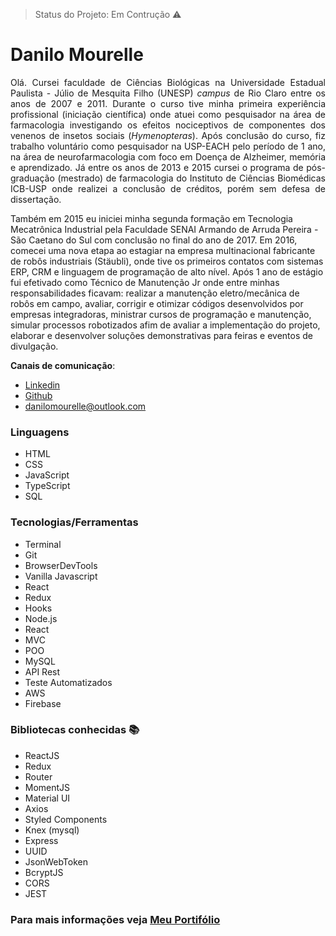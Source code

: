 > Status do Projeto: Em Contrução :warning:
# Danilo Mourelle
<p align="justify">Olá. Cursei faculdade de Ciências Biológicas na Universidade Estadual Paulista - Júlio de Mesquita Filho (UNESP) <em>campus</em> de Rio Claro entre os anos de 2007 e 2011. Durante o curso tive minha primeira experiência profissional (iniciação científica) onde atuei como pesquisador na área de farmacologia investigando os efeitos nociceptivos de componentes dos venenos de insetos sociais (<em>Hymenopteras</em>). Após conclusão do curso, fiz trabalho voluntário como pesquisador na USP-EACH pelo período de 1 ano, na área de neurofarmacologia com foco em Doença de Alzheimer, memória e aprendizado. Já entre os anos de 2013 e 2015 cursei o programa de pós-graduação (mestrado) de farmacologia do Instituto de Ciências Biomédicas ICB-USP onde realizei a conclusão de créditos, porém sem defesa de dissertação. 
  
  Também em 2015 eu iniciei minha segunda formação em Tecnologia Mecatrônica Industrial pela Faculdade SENAI Armando de Arruda Pereira - São Caetano do Sul com conclusão no final do ano de 2017. Em 2016, comecei uma nova etapa ao estagiar na empresa multinacional fabricante de robôs industriais (Stäubli), onde tive os primeiros contatos com sistemas ERP, CRM e linguagem de programação de alto nível. Após 1 ano de estágio fui efetivado como Técnico de Manutenção Jr onde entre minhas responsabilidades ficavam: realizar a manutenção eletro/mecânica de robôs em campo, avaliar, corrigir e otimizar códigos desenvolvidos por empresas integradoras, ministrar cursos de programação e manutenção, simular processos robotizados afim de avaliar a implementação do projeto, elaborar e desenvolver soluções demonstrativas para feiras e eventos de divulgação. </p>

**Canais de comunicação**:
- [Linkedin](https://www.linkedin.com/in/danilomourelle/)
- [Github](https://github.com/danilomourelle)
- <danilomourelle@outlook.com>


### Linguagens 
* HTML
* CSS
* JavaScript
* TypeScript
* SQL

### Tecnologias/Ferramentas
* Terminal
* Git
* BrowserDevTools
* Vanilla Javascript
* React
* Redux
* Hooks
* Node.js
* React
* MVC
* POO
* MySQL
* API Rest
* Teste Automatizados
* AWS
* Firebase

### Bibliotecas conhecidas :books:
- ReactJS
- Redux
- Router
- MomentJS
- Material UI
- Axios
- Styled Components
- Knex (mysql)
- Express
- UUID
- JsonWebToken
- BcryptJS
- CORS
- JEST

### Para mais informações veja [Meu Portifólio](http://danilomourelle-whats4.surge.sh)

